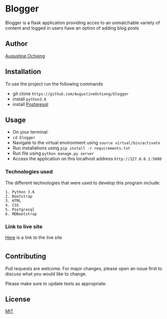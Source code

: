# Blogger

Blogger is a flask application providing acces to  an unmatchable variety
 of content and logged in users have an option of adding blog posts

 ## Author
[Augustine Ochieng](https://github.com/AugustineOchieng)

## Installation
To use the project run the following commands
- git clone `https://github.com/AugustineOchieng/blogger`
- install `python3.6`
- install [Postgresql](https://www.postgresql.org/download/)

## Usage
- On your terminal:
- `cd blogger`
- Navigate to the virtual environment using `source virtual/bin/activate`
- Run installations using `pip install -r requirements.txt`
- Run file using `python manage.py server`
- Access the application on this localhost address `http://127.0.0.1:5000`

### Technologies used
The different technologies that were used to develop this program include:
```
1. Python 3.6
2. Bootstrap
3. HTML
4. CSS
5. Postgresql
6. MDBootstrap
```

### Link to live site
[Here](https://bloggeropolis.herokuapp.com/) is a link to the live site 

#

## Contributing
Pull requests are welcome. For major changes, please open an issue first to discuss what you would like to change.

Please make sure to update tests as appropriate.

## License
[MIT](https://choosealicense.com/licenses/mit/)